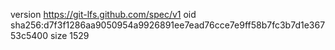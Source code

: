 version https://git-lfs.github.com/spec/v1
oid sha256:d7f3f1286aa9050954a9926891ee7ead76cce7e9ff58b7fc3b7d1e36753c5400
size 1529
